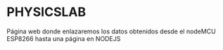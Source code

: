 # PHYSICSLAB
Página web donde enlazaremos los datos obtenidos desde el nodeMCU ESP8266 hasta una página en NODEJS
